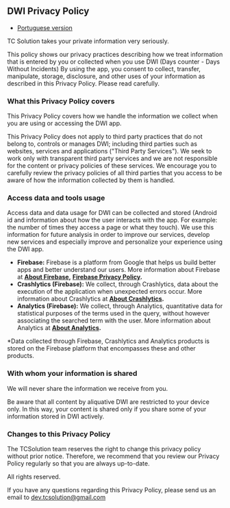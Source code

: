 ## DWI Privacy Policy

* [Portuguese version](https://techtcs.github.io/tcsdocs/apps/dwi/privacyPolicy/privacy_policy-pt.html)

TC Solution takes your private information very seriously.

This policy shows our privacy practices describing how we treat information that is entered by you or collected when you use DWI (Days counter - Days Without Incidents)
By using the app, you consent to collect, transfer, manipulate, storage, disclosure, and other uses of your information as described in this Privacy Policy. Please read carefully.

### What this Privacy Policy covers

This Privacy Policy covers how we handle the information we collect when you are using or accessing the DWI app.  

This Privacy Policy does not apply to third party practices that do not belong to, controls or manages DWI; including third parties such as websites, services and applications ("Third Party Services"). We seek to work only with transparent third party services and we are not responsible for the content or privacy policies of these services. We encourage you to carefully review the privacy policies of all third parties that you access to be aware of how the information collected by them is handled.  

### Access data and tools usage

Access data and data usage for DWI can be collected and stored (Android id and information about how the user interacts with the app. For example: the number of times they access a page or what they touch). We use this information for future analysis in order to improve our services, develop new services and especially improve and personalize your experience using the DWI app.

* **Firebase:** Firebase is a platform from Google that helps us build better apps and better understand our users. More information about Firebase at **[About Firebase](https://www.google.com/url?sa=t&rct=j&q=&esrc=s&source=web&cd=&cad=rja&uact=8&ved=2ahUKEwj908zli6P3AhX_g5UCHV3nDzQQFnoECAkQAQ&url=https%3A%2F%2Ffirebase.google.com%2F%3Fhl%3Dpt&usg=AOvVaw35ZHRRnbb3FRIt3tVbLP7-),** **[Firebase Privacy Policy](https://firebase.google.com/support/privacy?hl=pt-br).**
* **Crashlytics (Firebase):** We collect, through Crashlytics, data about the execution of the application when unexpected errors occur. More information about Crashlytics at **[About Crashlytics](https://firebase.google.com/docs/crashlytics).**
* **Analytics (Firebase):** We collect, through Analytics, quantitative data for statistical purposes of the terms used in the query, without however associating the searched term with the user. More information about Analytics at **[About Analytics](https://firebase.google.com/docs/analytics/events?hl=pt-br&platform=android).**

\*Data collected through Firebase, Crashlytics and Analytics products is stored on the Firebase platform that encompasses these and other products.

### With whom your information is shared

We will never share the information we receive from you.  

Be aware that all content by aliquative DWI are restricted to your device only. In this way, your content is shared only if you share some of your information stored in DWI actively.  

### Changes to this Privacy Policy

The TCSolution team reserves the right to change this privacy policy without prior notice. Therefore, we recommend that you review our Privacy Policy regularly so that you are always up-to-date.  

All rights reserved.  

If you have any questions regarding this Privacy Policy, please send us an email to [dev.tcsolution@gmail.com](mailto:dev.tcsolution@gmail.com)  





